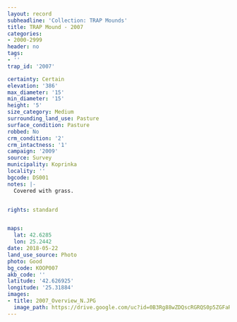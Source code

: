 ```yaml
---
layout: record
subheadline: 'Collection: TRAP Mounds'
title: TRAP Mound - 2007
categories:
- 2000-2999
header: no
tags:
- ''
trap_id: '2007'

certainty: Certain
elevation: '386'
max_diameter: '15'
min_diameter: '15'
height: '5'
size_category: Medium
surrounding_land_use: Pasture
surface_condition: Pasture
robbed: No
crm_condition: '2'
crm_intactness: '1'
campaign: '2009'
source: Survey
municipality: Koprinka
locality: ''
bgcode: DS001
notes: |-
  Covered with grass.


rights: standard


maps:
  lat: 42.6285
  lon: 25.2442
date: 2018-05-22
land_use_source: Photo
photo: Good
bg_code: KOOP007
akb_code: ''
latitude: '42.626925'
longitude: '25.31884'
images:
- title: 2007_Overview_N.JPG
  image_path: https://drive.google.com/uc?id=0B3Rg88wZDQscRGRQS0p5ZGFaRlk
---
```

